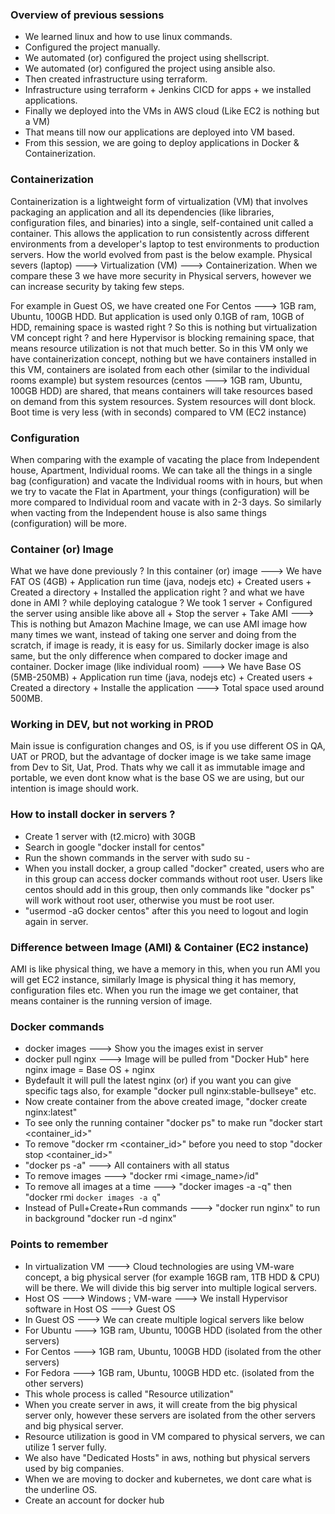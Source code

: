 ### Overview of previous sessions
- We learned linux and how to use linux commands.
- Configured the project manually.
- We automated (or) configured the project using shellscript.
- We automated (or) configured the project using ansible also.
- Then created infrastructure using terraform.
- Infrastructure using terraform + Jenkins CICD for apps + we installed applications.
- Finally we deployed into the VMs in AWS cloud (Like EC2 is nothing but a VM)
- That means till now our applications are deployed into VM based.
- From this session, we are going to deploy applications in Docker & Containerization.

### Containerization
Containerization is a lightweight form of virtualization (VM) that involves packaging an application and all its dependencies (like libraries, configuration files, and binaries) into a single, self-contained unit called a container. This allows the application to run consistently across different environments from a developer's laptop to test environments to production servers. How the world evolved from past is the below example.
Physical severs (laptop) ---> Virtualization (VM) ---> Containerization. When we compare these 3 we have more security in Physical servers, however we can increase security by taking few steps.

For example in Guest OS, we have created one For Centos ---> 1GB ram, Ubuntu, 100GB HDD. But application is used only 0.1GB of ram, 10GB of HDD, remaining space is wasted right ? So this is nothing but virtualization VM concept right ? and here Hypervisor is blocking remaining space, that means resource utilization is not that much better. So in this VM only we have containerization concept, nothing but we have containers installed in this VM, containers are isolated from each other (similar to the individual rooms example) but system resources (centos ---> 1GB ram, Ubuntu, 100GB HDD) are shared, that means containers will take resources based on demand from this system resources. System resources will dont block. Boot time is very less (with in seconds) compared to VM (EC2 instance)

### Configuration
When comparing with the example of vacating the place from Independent house, Apartment, Individual rooms. We can take all the things in a single bag (configuration) and vacate the Individual rooms with in hours, but when we try to vacate the Flat in Apartment, your things (configuration) will be more compared to Individual room and vacate with in 2-3 days. So similarly when vacting from the Independent house is also same things (configuration) will be more.

### Container (or) Image
What we have done previously ? In this container (or) image ---> We have FAT OS (4GB) + Application run time (java, nodejs etc) + Created users + Created a directory + Installed the application right ? and what we have done in AMI ? while deploying catalogue ? We took 1 server + Configured the server using ansible like above all + Stop the server + Take AMI ---> This is nothing but Amazon Machine Image, we can use AMI image how many times we want, instead of taking one server and doing from the scratch, if image is ready, it is easy for us. Similarly docker image is also same, but the only difference when compared to docker image and container.
Docker image (like individual room) ---> We have Base OS (5MB-250MB) + Application run time (java, nodejs etc) + Created users + Created a directory + Installe the application ---> Total space used around 500MB.

### Working in DEV, but not working in PROD 
Main issue is configuration changes and OS, is if you use different OS in QA, UAT or PROD, but the advantage of docker image is we take same image from Dev to Sit, Uat, Prod. Thats why we call it as immutable image and portable, we even dont know what is the base OS we are using, but our intention is image should work.

### How to install docker in servers ?
- Create 1 server with (t2.micro) with 30GB
- Search in google "docker install for centos"
- Run the shown commands in the server with sudo su -
- When you install docker, a group called "docker" created, users who are in this group can access docker
  commands without root user. Users like centos should add in this group, then only commands like "docker ps"
  will work without root user, otherwise you must be root user.
- "usermod -aG docker centos" after this you need to logout and login again in server.

### Difference between Image (AMI) & Container (EC2 instance)
AMI is like physical thing, we have a memory in this, when you run AMI you will get EC2 instance, similarly Image is physical thing it has memory, configuration files etc. When you run the image we get container, that means container is the running version of image.

### Docker commands
- docker images ---> Show you the images exist in server
- docker pull nginx ---> Image will be pulled from "Docker Hub" here nginx image = Base OS + nginx 
- Bydefault it will pull the latest nginx (or) if you want you can give specific tags also, for example
  "docker pull nginx:stable-bullseye" etc.
- Now create container from the above created image, "docker create nginx:latest"
- To see only the running container "docker ps" to make run "docker start <container_id>"
- To remove "docker rm <container_id>" before you need to stop "docker stop <container_id>"
- "docker ps -a" ---> All containers with all status
- To remove images ---> "docker rmi <image_name>/id"
- To remove all images at a time ---> "docker images -a -q" then "docker rmi `docker images -a q`"
- Instead of Pull+Create+Run commands ---> "docker run nginx" to run in background "docker run -d nginx"

### Points to remember
- In virtualization VM ---> Cloud technologies are using VM-ware concept, a big physical server (for example
  16GB ram, 1TB HDD & CPU) will be there. We will divide this big server into multiple logical servers.
- Host OS ---> Windows ; VM-ware ---> We install Hypervisor software in Host OS ---> Guest OS
- In Guest OS ---> We can create multiple logical servers like below
- For Ubuntu ---> 1GB ram, Ubuntu, 100GB HDD (isolated from the other servers)
- For Centos ---> 1GB ram, Ubuntu, 100GB HDD (isolated from the other servers)
- For Fedora ---> 1GB ram, Ubuntu, 100GB HDD etc. (isolated from the other servers)
- This whole process is called "Resource utilization"
- When you create server in aws, it will create from the big physical server only, however these servers are
  isolated from the other servers and big physical server.
- Resource utilization is good in VM compared to physical servers, we can utilize 1 server fully.
- We also have "Dedicated Hosts" in aws, nothing but physical servers used by big companies.
- When we are moving to docker and kubernetes, we dont care what is the underline OS.
- Create an account for docker hub 
